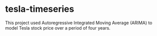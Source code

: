 # tesla-timeseries
This project used Autoregressive Integrated Moving Average (ARIMA) to model Tesla stock price over a period of four years.
